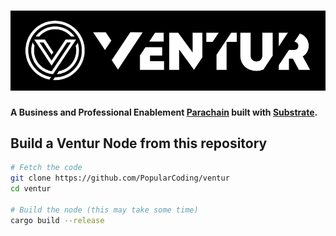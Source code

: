 # ![Ventur](media/ventur-cover.webp)


**A Business and Professional Enablement [Parachain](https://polkadot.network/technology/) built with [Substrate](https://substrate.dev).**

## Build a Ventur Node from this repository

```bash
# Fetch the code
git clone https://github.com/PopularCoding/ventur
cd ventur

# Build the node (this may take some time)
cargo build --release
```